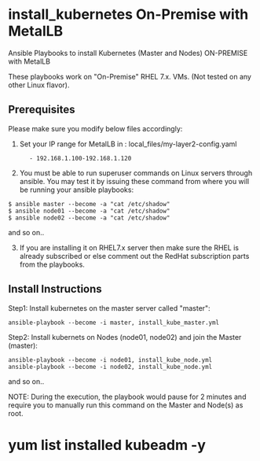 # install_kubernetes On-Premise with MetalLB

Ansible Playbooks to install Kubernetes (Master and Nodes) ON-PREMISE with MetalLB

These playbooks work on "On-Premise" RHEL 7.x. VMs.
(Not tested on any other Linux flavor).

##  Prerequisites

Please make sure you modify below files accordingly:

1. Set your IP range for MetalLB in : local_files/my-layer2-config.yaml 

```
      - 192.168.1.100-192.168.1.120
```

2. You must be able to run superuser commands on Linux servers through ansible.
You may test it by issuing these command from where you will be running your ansible playbooks:


```
$ ansible master --become -a "cat /etc/shadow"
$ ansible node01 --become -a "cat /etc/shadow"
$ ansible node02 --become -a "cat /etc/shadow"
```
and so on..

3. If you are installing it on RHEL7.x server then make sure the RHEL is already subscribed or else comment out the RedHat subscription parts from the playbooks.

## Install Instructions 

Step1: Install kubernetes on the master server called "master":

```
ansible-playbook --become -i master, install_kube_master.yml
```

Step2: Install kubernets on Nodes (node01, node02) and join the Master (master):

```
ansible-playbook --become -i node01, install_kube_node.yml
ansible-playbook --become -i node02, install_kube_node.yml
```

and so on..

NOTE: During the execution, the playbook would pause for 2 minutes and require you to manually run this command on the Master and Node(s) as root.

# yum list installed kubeadm -y

